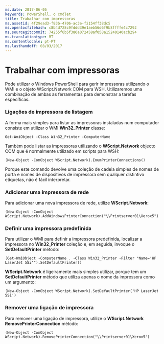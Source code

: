 ```yaml
---
ms.date: 2017-06-05
keywords: PowerShell, o cmdlet
title: Trabalhar com impressoras
ms.assetid: 4f29ead3-f83b-4706-ac3e-f2154ff38dc5
ms.openlocfilehash: c8b4d728c9fddd39e1aeb56d6f9b8ffffe4c7292
ms.sourcegitcommit: 74255f0b5f386a072458af058a15240140acb294
ms.translationtype: MT
ms.contentlocale: pt-PT
ms.lasthandoff: 08/03/2017
---
```

# <a name="working-with-printers"></a>Trabalhar com impressoras
Pode utilizar o Windows PowerShell para gerir impressoras utilizando o WMI e o objeto WScript.Network COM para WSH. Utilizaremos uma combinação de ambas as ferramentas para demonstrar a tarefas específicas.

### <a name="listing-printer-connections"></a>Ligações de impressora de listagem
A forma mais simples para listar as impressoras instaladas num computador consiste em utilizar o WMI **Win32_Printer** classe:

```
Get-WmiObject -Class Win32_Printer -ComputerName
```

Também pode listar as impressoras utilizando o **WScript.Network** objecto COM que é normalmente utilizado em scripts para WSH:

```
(New-Object -ComObject WScript.Network).EnumPrinterConnections()
```

Porque este comando devolve uma coleção de cadeia simples de nomes de porta e nomes de dispositivos de impressora sem qualquer distintivo etiquetas, não é fácil interpretar.

### <a name="adding-a-network-printer"></a>Adicionar uma impressora de rede
Para adicionar uma nova impressora de rede, utilize **WScript.Network**:

```
(New-Object -ComObject WScript.Network).AddWindowsPrinterConnection("\\Printserver01\Xerox5")
```

### <a name="setting-a-default-printer"></a>Definir uma impressora predefinida
Para utilizar o WMI para definir a impressora predefinida, localizar a impressora no **Win32_Printer** coleção e, em seguida, invoque o **SetDefaultPrinter** método:

```
(Get-WmiObject -ComputerName . -Class Win32_Printer -Filter "Name='HP LaserJet 5Si'").SetDefaultPrinter()
```

**WScript.Network** é ligeiramente mais simples utilizar, porque tem um **SetDefaultPrinter** método que utiliza apenas o nome da impressora como um argumento:

```
(New-Object -ComObject WScript.Network).SetDefaultPrinter('HP LaserJet 5Si')
```

### <a name="removing-a-printer-connection"></a>Remover uma ligação de impressora
Para remover uma ligação de impressora, utilize o **WScript.Network RemovePrinterConnection** método:

```
(New-Object -ComObject WScript.Network).RemovePrinterConnection("\\Printserver01\Xerox5")
```

